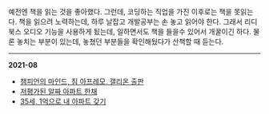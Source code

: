 예전엔 책을 읽는 것을 좋아했다. 그런데, 코딩하는 직업을 가진 이후로는 책을 못읽는다. 책을 읽으려 노력하는데, 하루 날잡고 개발공부는 손 놓고 읽어야 한다. 그래서 리디북스 오디오 기능을 사용하게 됬는데, 일하면서도 책을 들을수 있어서 개꿀이긴 하다. 물론 놓치는 부분이 있는데, 놓쳤던 부분들을 확인해뒀다가 산책할 때 듣는다.<br>

---

**2021-08**<br>

- [챔피언의 마인드, 짐 아프레모, 갤리온 출판](https://ridibooks.com/books/606002329?_s=search&_q=%EC%B1%94%ED%94%BC%EC%96%B8%EC%9D%98%20%EB%A7%88%EC%9D%B8%EB%93%9C&_rdt_sid=search&_rdt_idx=0)
- [저평가된 알짜 아파트 한채](https://ridibooks.com/books/869000084?_rdt_sid=myridi-recents&_rdt_idx=1)
- [35세, 1억으로 내 아파트 갖기](https://ridibooks.com/books/776000255)



